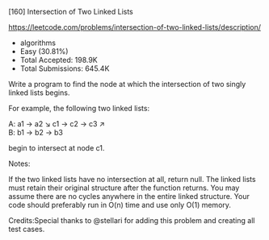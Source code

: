 [160] Intersection of Two Linked Lists  

https://leetcode.com/problems/intersection-of-two-linked-lists/description/

* algorithms
* Easy (30.81%)
* Total Accepted:    198.9K
* Total Submissions: 645.4K

Write a program to find the node at which the intersection of two singly linked lists begins.

For example, the following two linked lists: 

A:          a1 → a2
                   ↘
                     c1 → c2 → c3
                   ↗            
B:     b1 → b2 → b3

begin to intersect at node c1.

Notes:

If the two linked lists have no intersection at all, return null.
The linked lists must retain their original structure after the function returns. 
You may assume there are no cycles anywhere in the entire linked structure.
Your code should preferably run in O(n) time and use only O(1) memory.



Credits:Special thanks to @stellari for adding this problem and creating all test cases.
